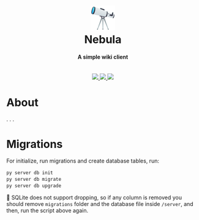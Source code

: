 
<h1 align='center'>
    <img src='static/image/logo-64x64.png'><br>
    Nebula
</h1>
<h4 align='center'>A simple wiki client</h4>
<br>
<div align='center'>
    <a href='https://travis-ci.org/reebr/Nebula'>
        <img src='https://travis-ci.org/reebr/Nebula.svg?branch=development'>
    </a>
    <a href='https://github.com/reebr/Nebula/commits/development'>
        <img src='https://img.shields.io/github/last-commit/reebr/nebula.svg'>
    </a>
    <a href='https://github.com/reebr/nebula/issues'>
        <img src='https://img.shields.io/github/issues/reebr/nebula.svg'>
    </a>
</div>

# About

. . . 

# Migrations

For initialize, run migrations and create database tables, run:

```sh
py server db init
py server db migrate
py server db upgrade
```

🚧 SQLite does not support dropping, so if any column is removed you should remove `migrations` 
folder and the database file inside `/server`, and then, run the script above again.


[1]:https://travis-ci.org/reebr/Nebula.svg?branch=development
[2]:https://travis-ci.org/reebr/Nebula